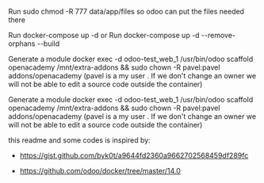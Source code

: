Run sudo chmod -R 777 data/app/files so odoo can put the files needed there

Run docker-compose up -d
or 
Run docker-compose up -d --remove-orphans --build 


Generate a module docker exec -d odoo-test_web_1 /usr/bin/odoo scaffold openacademy /mnt/extra-addons && sudo chown -R pavel:pavel addons/openacademy (pavel is a my user . If we don't change an owner we will not be able to edit a source code outside the container)

Generate a module docker exec -d odoo-test_web_1 /usr/bin/odoo scaffold openacademy /mnt/extra-addons && sudo chown -R pavel:pavel addons/openacademy (pavel is a my user . If we don't change an owner we will not be able to edit a source code outside the container)

this readme and some codes is inspired by:

- https://gist.github.com/byk0t/a9644fd2360a9662702568459df289fc

- https://github.com/odoo/docker/tree/master/14.0


